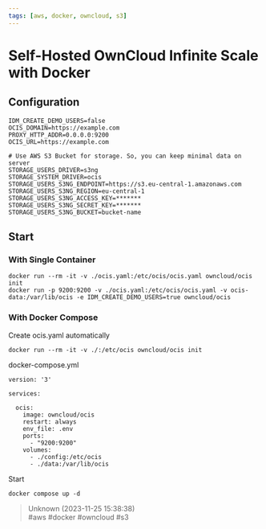 ```yaml
---
tags: [aws, docker, owncloud, s3]
---
```


# Self-Hosted OwnCloud Infinite Scale with Docker

## Configuration

```  
IDM_CREATE_DEMO_USERS=false  
OCIS_DOMAIN=https://example.com  
PROXY_HTTP_ADDR=0.0.0.0:9200  
OCIS_URL=https://example.com

# Use AWS S3 Bucket for storage. So, you can keep minimal data on server  
STORAGE_USERS_DRIVER=s3ng  
STORAGE_SYSTEM_DRIVER=ocis  
STORAGE_USERS_S3NG_ENDPOINT=https://s3.eu-central-1.amazonaws.com  
STORAGE_USERS_S3NG_REGION=eu-central-1  
STORAGE_USERS_S3NG_ACCESS_KEY=*******  
STORAGE_USERS_S3NG_SECRET_KEY=*******  
STORAGE_USERS_S3NG_BUCKET=bucket-name  
```

## Start

### With Single Container

```shell  
docker run --rm -it -v ./ocis.yaml:/etc/ocis/ocis.yaml owncloud/ocis init  
docker run -p 9200:9200 -v ./ocis.yaml:/etc/ocis/ocis.yaml -v ocis-data:/var/lib/ocis -e IDM_CREATE_DEMO_USERS=true owncloud/ocis  
```

### With Docker Compose

Create ocis.yaml automatically

```  
docker run --rm -it -v ./:/etc/ocis owncloud/ocis init  
```

docker-compose.yml

```  
version: '3'

services:

  ocis:  
    image: owncloud/ocis  
    restart: always  
    env_file: .env  
    ports:  
      - "9200:9200"  
    volumes:  
      - ./config:/etc/ocis  
      - ./data:/var/lib/ocis  
```

Start

```  
docker compose up -d  
```  

> Unknown (2023-11-25 15:38:38)  
> #aws #docker #owncloud #s3


